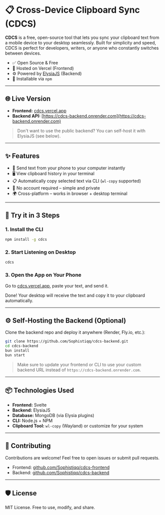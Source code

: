 # 📋 Cross-Device Clipboard Sync (CDCS)

**CDCS** is a free, open-source tool that lets you sync your clipboard text from a mobile device to your desktop seamlessly. Built for simplicity and speed, CDCS is perfect for developers, writers, or anyone who constantly switches between devices.

* ✅ Open Source & Free
* 🚀 Hosted on Vercel (Frontend)
* ⚙️ Powered by [ElysiaJS](https://elysiajs.com/) (Backend)
* 🧩 Installable via `npm`

---

## 🌐 Live Version

* **Frontend:** [cdcs.vercel.app](https://cdcs.vercel.app)
* **Backend API:** [https://cdcs-backend.onrender.com](https://cdcs-backend.onrender.com)

> Don't want to use the public backend? You can self-host it with ElysiaJS (see below).

---

## ✨ Features

* 📲 Send text from your phone to your computer instantly
* 🖥️ View clipboard history in your terminal
* 📋 Automatically copy selected text via CLI (`wl-copy` supported)
* 🔐 No account required – simple and private
* 🌍 Cross-platform – works in browser + desktop terminal

---

## 🧪 Try it in 3 Steps

### 1. Install the CLI

```bash
npm install -g cdcs
```

### 2. Start Listening on Desktop

```bash
cdcs
```

### 3. Open the App on Your Phone

Go to [cdcs.vercel.app](https://cdcs.vercel.app), paste your text, and send it.

Done! Your desktop will receive the text and copy it to your clipboard automatically.

---

## ⚙️ Self-Hosting the Backend (Optional)

Clone the backend repo and deploy it anywhere (Render, Fly.io, etc.):

```bash
git clone https://github.com/Sophistiqq/cdcs-backend.git
cd cdcs-backend
bun install
bun start
```

> Make sure to update your frontend or CLI to use your custom backend URL instead of `https://cdcs-backend.onrender.com`.

---

## 📦 Technologies Used

* **Frontend:** Svelte
* **Backend:** ElysiaJS
* **Database:** MongoDB (via Elysia plugins)
* **CLI:** Node.js + NPM
* **Clipboard Tool:** `wl-copy` (Wayland) or customize for your system

---

## 🙌 Contributing

Contributions are welcome! Feel free to open issues or submit pull requests.

* Frontend: [github.com/Sophistiqq/cdcs-frontend](https://github.com/Sophistiqq/cdcs-frontend)
* Backend: [github.com/Sophistiqq/cdcs-backend](https://github.com/Sophistiqq/cdcs-backend)

---

## 🛡️ License

MIT License. Free to use, modify, and share.
